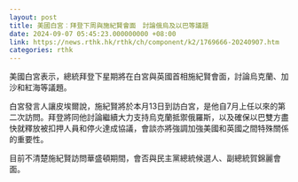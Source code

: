```yaml
---
layout: post
title: 美國白宮︰拜登下周與施紀賢會面　討論俄烏及以巴等議題
date: 2024-09-07 05:45:23.000000000 +08:00
link: https://news.rthk.hk/rthk/ch/component/k2/1769666-20240907.htm
categories: rthk
---
```


美國白宮表示，總統拜登下星期將在白宮與英國首相施紀賢會面，討論烏克蘭、加沙和紅海等議題。

白宮發言人讓皮埃爾說，施紀賢將於本月13日到訪白宮，是他自7月上任以來的第二次訪問。拜登將同他討論繼續大力支持烏克蘭抵禦俄羅斯，以及確保以巴雙方盡快就釋放被扣押人員和停火達成協議，會談亦將強調加強美國和英國之間特殊關係的重要性。

目前不清楚施紀賢訪問華盛頓期間，會否與民主黨總統候選人、副總統賀錦麗會面。
